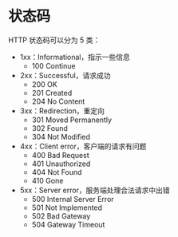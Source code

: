 # 状态码

HTTP 状态码可以分为 5 类：

- 1xx：Informational，指示一些信息
    - 100 Continue
- 2xx：Successful，请求成功
    - 200 OK
    - 201 Created
    - 204 No Content
- 3xx：Redirection，重定向
    - 301 Moved Permanently
    - 302 Found
    - 304 Not Modified
- 4xx：Client error，客户端的请求有问题
    - 400 Bad Request
    - 401 Unauthorized
    - 404 Not Found
    - 410 Gone
- 5xx：Server error，服务端处理合法请求中出错
    - 500 Internal Server Error
    - 501 Not Implemented
    - 502 Bad Gateway
    - 504 Gateway Timeout